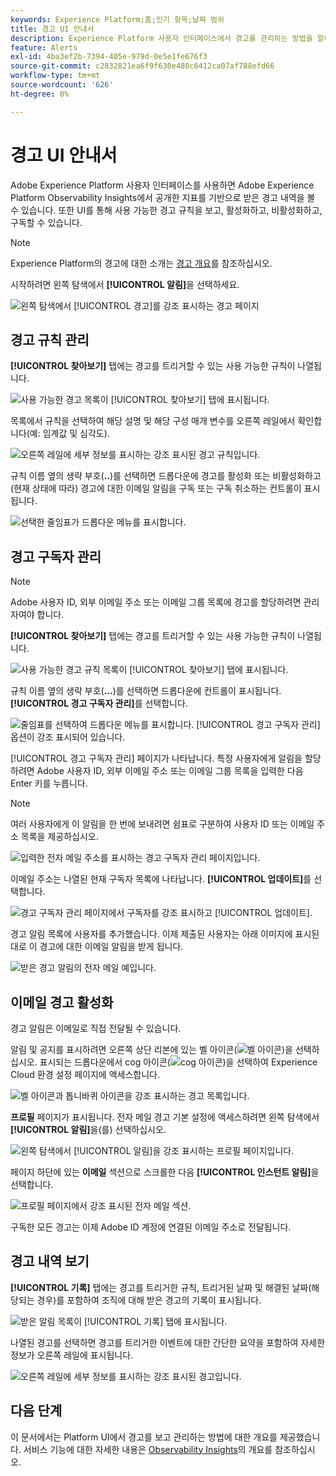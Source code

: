 ```yaml
---
keywords: Experience Platform;홈;인기 항목;날짜 범위
title: 경고 UI 안내서
description: Experience Platform 사용자 인터페이스에서 경고를 관리하는 방법을 알아봅니다.
feature: Alerts
exl-id: 4ba3ef2b-7394-405e-979d-0e5e1fe676f3
source-git-commit: c2832821ea6f9f630e480c6412ca07af788efd66
workflow-type: tm+mt
source-wordcount: '626'
ht-degree: 0%

---
```


# 경고 UI 안내서

Adobe Experience Platform 사용자 인터페이스를 사용하면 Adobe Experience Platform Observability Insights에서 공개한 지표를 기반으로 받은 경고 내역을 볼 수 있습니다. 또한 UI를 통해 사용 가능한 경고 규칙을 보고, 활성화하고, 비활성화하고, 구독할 수 있습니다.

>[!NOTE]
>
>Experience Platform의 경고에 대한 소개는 [경고 개요](./overview.md)를 참조하십시오.

시작하려면 왼쪽 탐색에서 **[!UICONTROL 알림]**&#x200B;을 선택하세요.

![왼쪽 탐색에서 [!UICONTROL 경고]를 강조 표시하는 경고 페이지](../images/alerts/ui/workspace.png)

## 경고 규칙 관리

**[!UICONTROL 찾아보기]** 탭에는 경고를 트리거할 수 있는 사용 가능한 규칙이 나열됩니다.

![사용 가능한 경고 목록이 [!UICONTROL 찾아보기] 탭에 표시됩니다.](../images/alerts/ui/rules.png)

목록에서 규칙을 선택하여 해당 설명 및 해당 구성 매개 변수를 오른쪽 레일에서 확인합니다(예: 임계값 및 심각도).

![오른쪽 레일에 세부 정보를 표시하는 강조 표시된 경고 규칙입니다.](../images/alerts/ui/rule-details.png)

규칙 이름 옆의 생략 부호(**..**)를 선택하면 드롭다운에 경고를 활성화 또는 비활성화하고(현재 상태에 따라) 경고에 대한 이메일 알림을 구독 또는 구독 취소하는 컨트롤이 표시됩니다.

![선택한 줄임표가 드롭다운 메뉴를 표시합니다.](../images/alerts/ui/disable-subscribe.png)

## 경고 구독자 관리

>[!NOTE]
>
> Adobe 사용자 ID, 외부 이메일 주소 또는 이메일 그룹 목록에 경고를 할당하려면 관리자여야 합니다.

**[!UICONTROL 찾아보기]** 탭에는 경고를 트리거할 수 있는 사용 가능한 규칙이 나열됩니다.

![사용 가능한 경고 규칙 목록이 [!UICONTROL 찾아보기] 탭에 표시됩니다.](../images/alerts/ui/rules.png)

규칙 이름 옆의 생략 부호(**...**)를 선택하면 드롭다운에 컨트롤이 표시됩니다. **[!UICONTROL 경고 구독자 관리]**&#x200B;를 선택합니다.

![줄임표를 선택하여 드롭다운 메뉴를 표시합니다. [!UICONTROL 경고 구독자 관리] 옵션이 강조 표시되어 있습니다.](../images/alerts/ui/manage-alert-subscribers.png)

[!UICONTROL 경고 구독자 관리] 페이지가 나타납니다. 특정 사용자에게 알림을 할당하려면 Adobe 사용자 ID, 외부 이메일 주소 또는 이메일 그룹 목록을 입력한 다음 Enter 키를 누릅니다.

>[!NOTE]
>
>여러 사용자에게 이 알림을 한 번에 보내려면 쉼표로 구분하여 사용자 ID 또는 이메일 주소 목록을 제공하십시오.

![입력한 전자 메일 주소를 표시하는 경고 구독자 관리 페이지입니다.](../images/alerts/ui/manage-alert-add-email.png)

이메일 주소는 나열된 현재 구독자 목록에 나타납니다. **[!UICONTROL 업데이트]**&#x200B;를 선택합니다.

![경고 구독자 관리 페이지에서 구독자를 강조 표시하고 [!UICONTROL 업데이트].](../images/alerts/ui/manage-alert-subscribers-added-email.png)

경고 알림 목록에 사용자를 추가했습니다. 이제 제출된 사용자는 아래 이미지에 표시된 대로 이 경고에 대한 이메일 알림을 받게 됩니다.

![받은 경고 알림의 전자 메일 예입니다.](../images/alerts/ui/manage-alert-subscribers-email.png)

## 이메일 경고 활성화

경고 알림은 이메일로 직접 전달될 수 있습니다.

알림 및 공지를 표시하려면 오른쪽 상단 리본에 있는 벨 아이콘(![벨 아이콘](/help/images/icons/bell.png))을 선택하십시오. 표시되는 드롭다운에서 cog 아이콘(![cog 아이콘](/help/images/icons/settings.png))을 선택하여 Experience Cloud 환경 설정 페이지에 액세스합니다.

![벨 아이콘과 톱니바퀴 아이콘을 강조 표시하는 경고 목록입니다.](../images/alerts/ui/edit-preferences.png)

**프로필** 페이지가 표시됩니다. 전자 메일 경고 기본 설정에 액세스하려면 왼쪽 탐색에서 **[!UICONTROL 알림]**&#x200B;을(를) 선택하십시오.

![왼쪽 탐색에서 [!UICONTROL 알림]을 강조 표시하는 프로필 페이지입니다.](../images/alerts/ui/profile.png)

페이지 하단에 있는 **이메일** 섹션으로 스크롤한 다음 **[!UICONTROL 인스턴트 알림]**&#x200B;을 선택합니다.

![프로필 페이지에서 강조 표시된 전자 메일 섹션.](../images/alerts/ui/notifications.png)

구독한 모든 경고는 이제 Adobe ID 계정에 연결된 이메일 주소로 전달됩니다.

## 경고 내역 보기

**[!UICONTROL 기록]** 탭에는 경고를 트리거한 규칙, 트리거된 날짜 및 해결된 날짜(해당되는 경우)를 포함하여 조직에 대해 받은 경고의 기록이 표시됩니다.

![받은 알림 목록이 [!UICONTROL 기록] 탭에 표시됩니다.](../images/alerts/ui/history.png)

나열된 경고를 선택하면 경고를 트리거한 이벤트에 대한 간단한 요약을 포함하여 자세한 정보가 오른쪽 레일에 표시됩니다.

![오른쪽 레일에 세부 정보를 표시하는 강조 표시된 경고입니다.](../images/alerts/ui/history-details.png)

## 다음 단계

이 문서에서는 Platform UI에서 경고를 보고 관리하는 방법에 대한 개요를 제공했습니다. 서비스 기능에 대한 자세한 내용은 [Observability Insights](../home.md)의 개요를 참조하십시오.
